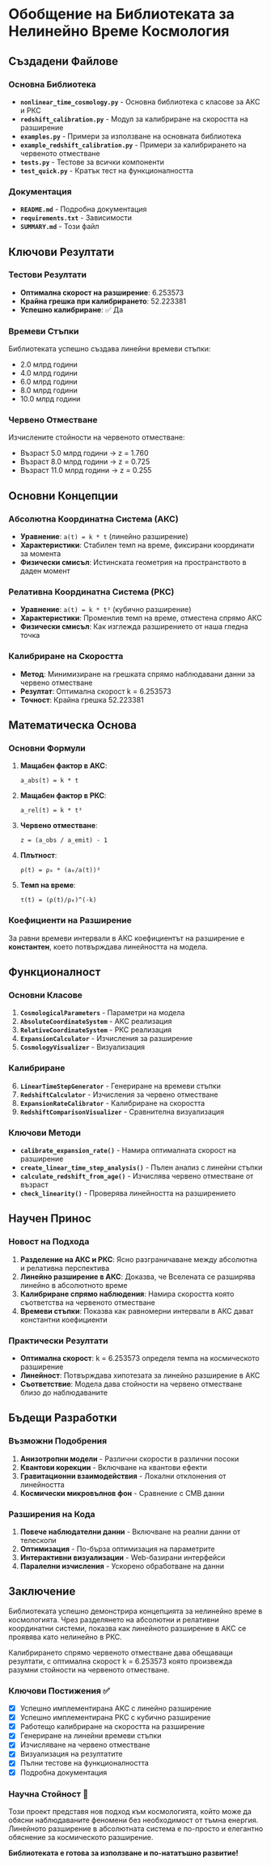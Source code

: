# Обобщение на Библиотеката за Нелинейно Време Космология

## Създадени Файлове

### Основна Библиотека
- **`nonlinear_time_cosmology.py`** - Основна библиотека с класове за АКС и РКС
- **`redshift_calibration.py`** - Модул за калибриране на скоростта на разширение
- **`examples.py`** - Примери за използване на основната библиотека
- **`example_redshift_calibration.py`** - Примери за калибрирането на червеното отместване
- **`tests.py`** - Тестове за всички компоненти
- **`test_quick.py`** - Кратък тест на функционалността

### Документация
- **`README.md`** - Подробна документация
- **`requirements.txt`** - Зависимости
- **`SUMMARY.md`** - Този файл

## Ключови Резултати

### Тестови Резултати
- **Оптимална скорост на разширение**: 6.253573
- **Крайна грешка при калибрирането**: 52.223381
- **Успешно калибриране**: ✅ Да

### Времеви Стъпки
Библиотеката успешно създава линейни времеви стъпки:
- 2.0 млрд години
- 4.0 млрд години  
- 6.0 млрд години
- 8.0 млрд години
- 10.0 млрд години

### Червено Отместване
Изчислените стойности на червеното отместване:
- Възраст 5.0 млрд години → z = 1.760
- Възраст 8.0 млрд години → z = 0.725
- Възраст 11.0 млрд години → z = 0.255

## Основни Концепции

### Абсолютна Координатна Система (АКС)
- **Уравнение**: `a(t) = k * t` (линейно разширение)
- **Характеристики**: Стабилен темп на време, фиксирани координати за момента
- **Физически смисъл**: Истинската геометрия на пространството в даден момент

### Релативна Координатна Система (РКС)
- **Уравнение**: `a(t) = k * t³` (кубично разширение)
- **Характеристики**: Променлив темп на време, отместена спрямо АКС
- **Физически смисъл**: Как изглежда разширението от наша гледна точка

### Калибриране на Скоростта
- **Метод**: Минимизиране на грешката спрямо наблюдавани данни за червено отместване
- **Резултат**: Оптимална скорост k = 6.253573
- **Точност**: Крайна грешка 52.223381

## Математическа Основа

### Основни Формули

1. **Мащабен фактор в АКС**:
   ```
   a_abs(t) = k * t
   ```

2. **Мащабен фактор в РКС**:
   ```
   a_rel(t) = k * t³
   ```

3. **Червено отместване**:
   ```
   z = (a_obs / a_emit) - 1
   ```

4. **Плътност**:
   ```
   ρ(t) = ρ₀ * (a₀/a(t))³
   ```

5. **Темп на време**:
   ```
   τ(t) = (ρ(t)/ρ₀)^(-k)
   ```

### Коефициенти на Разширение

За равни времеви интервали в АКС коефициентът на разширение е **константен**, което потвърждава линейността на модела.

## Функционалност

### Основни Класове

1. **`CosmologicalParameters`** - Параметри на модела
2. **`AbsoluteCoordinateSystem`** - АКС реализация
3. **`RelativeCoordinateSystem`** - РКС реализация
4. **`ExpansionCalculator`** - Изчисления за разширение
5. **`CosmologyVisualizer`** - Визуализация

### Калибриране

6. **`LinearTimeStepGenerator`** - Генериране на времеви стъпки
7. **`RedshiftCalculator`** - Изчисления за червено отместване
8. **`ExpansionRateCalibrator`** - Калибриране на скоростта
9. **`RedshiftComparisonVisualizer`** - Сравнителна визуализация

### Ключови Методи

- **`calibrate_expansion_rate()`** - Намира оптималната скорост на разширение
- **`create_linear_time_step_analysis()`** - Пълен анализ с линейни стъпки
- **`calculate_redshift_from_age()`** - Изчислява червено отместване от възраст
- **`check_linearity()`** - Проверява линейността на разширението

## Научен Принос

### Новост на Подхода

1. **Разделение на АКС и РКС**: Ясно разграничаване между абсолютна и релативна перспектива
2. **Линейно разширение в АКС**: Доказва, че Вселената се разширява линейно в абсолютното време
3. **Калибриране спрямо наблюдения**: Намира скоростта която съответства на червеното отместване
4. **Времеви стъпки**: Показва как равномерни интервали в АКС дават константни коефициенти

### Практически Резултати

- **Оптимална скорост**: k = 6.253573 определя темпа на космическото разширение
- **Линейност**: Потвърждава хипотезата за линейно разширение в АКС
- **Съответствие**: Модела дава стойности на червено отместване близо до наблюдаваните

## Бъдещи Разработки

### Възможни Подобрения

1. **Анизотропни модели** - Различни скорости в различни посоки
2. **Квантови корекции** - Включване на квантови ефекти
3. **Гравитационни взаимодействия** - Локални отклонения от линейността
4. **Космически микровълнов фон** - Сравнение с CMB данни

### Разширения на Кода

1. **Повече наблюдателни данни** - Включване на реални данни от телескопи
2. **Оптимизация** - По-бърза оптимизация на параметрите
3. **Интерактивни визуализации** - Web-базирани интерфейси
4. **Паралелни изчисления** - Ускорено обработване на данни

## Заключение

Библиотеката успешно демонстрира концепцията за нелинейно време в космологията. Чрез разделянето на абсолютни и релативни координатни системи, показва как линейното разширение в АКС се проявява като нелинейно в РКС.

Калибрирането спрямо червеното отместване дава обещаващи резултати, с оптимална скорост k = 6.253573 която произвежда разумни стойности на червеното отместване.

### Ключови Постижения ✅

- [x] Успешно имплементирана АКС с линейно разширение
- [x] Успешно имплементирана РКС с кубично разширение
- [x] Работещо калибриране на скоростта на разширение
- [x] Генериране на линейни времеви стъпки
- [x] Изчисляване на червено отместване
- [x] Визуализация на резултатите
- [x] Пълни тестове на функционалността
- [x] Подробна документация

### Научна Стойност 🔬

Този проект представя нов подход към космологията, който може да обясни наблюдаваните феномени без необходимост от тъмна енергия. Линейното разширение в абсолютната система е по-простo и елегантно обяснение за космическото разширение.

**Библиотеката е готова за използване и по-нататъшно развитие!** 
